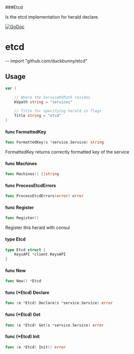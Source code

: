 ###Etcd

Is the etcd implementation for herald declare.

[![GoDoc](https://godoc.org/github.com/duckbunny/etcd?status.svg)](https://godoc.org/github.com/duckbunny/etcd)


# etcd
--
    import "github.com/duckbunny/etcd"




## Usage

```go
var (

	// Where the ServiceKVPath resides
	KVpath string = "services"

	// Title for specifying herald in flags
	Title string = "etcd"
)
```

#### func  FormattedKey

```go
func FormattedKey(s *service.Service) string
```
FormattedKey returns correctly formatted key of the service

#### func  Machines

```go
func Machines() []string
```

#### func  ProcessEtcdErrors

```go
func ProcessEtcdErrors(error) error
```

#### func  Register

```go
func Register()
```
Register this herald with consul

#### type Etcd

```go
type Etcd struct {
	KeysAPI *client.KeysAPI
}
```


#### func  New

```go
func New() *Etcd
```

#### func (*Etcd) Declare

```go
func (e *Etcd) Declare(s *service.Service) error
```

#### func (*Etcd) Get

```go
func (e *Etcd) Get(s *service.Service) error
```

#### func (*Etcd) Init

```go
func (e *Etcd) Init() error
```
